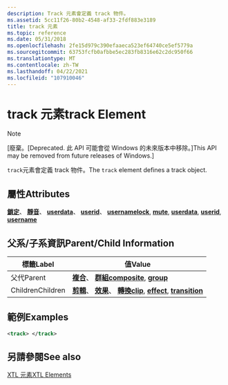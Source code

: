 ```yaml
---
description: Track 元素會定義 track 物件。
ms.assetid: 5cc11f26-80b2-4548-af33-2fdf883e3189
title: track 元素
ms.topic: reference
ms.date: 05/31/2018
ms.openlocfilehash: 2fe15d979c390efaaeca523ef64740ce5ef5779a
ms.sourcegitcommit: 63753fcfb0afbbe5ec283fb8316e62c2dc950f66
ms.translationtype: MT
ms.contentlocale: zh-TW
ms.lasthandoff: 04/22/2021
ms.locfileid: "107910046"
---
```

# <a name="track-element"></a><span data-ttu-id="53506-103">track 元素</span><span class="sxs-lookup"><span data-stu-id="53506-103">track Element</span></span>

> [!Note]  
> <span data-ttu-id="53506-104">\[廢棄。</span><span class="sxs-lookup"><span data-stu-id="53506-104">\[Deprecated.</span></span> <span data-ttu-id="53506-105">此 API 可能會從 Windows 的未來版本中移除。\]</span><span class="sxs-lookup"><span data-stu-id="53506-105">This API may be removed from future releases of Windows.\]</span></span>

 

<span data-ttu-id="53506-106">`track`元素會定義 track 物件。</span><span class="sxs-lookup"><span data-stu-id="53506-106">The `track` element defines a track object.</span></span>

## <a name="attributes"></a><span data-ttu-id="53506-107">屬性</span><span class="sxs-lookup"><span data-stu-id="53506-107">Attributes</span></span>

<span data-ttu-id="53506-108">[**鎖定**](lock-attribute.md)、 [**靜音**](mute-attribute.md)、 [**userdata**](userdata-attribute.md)、 [**userid**](userid-attribute.md)、 [**username**](username-attribute.md)</span><span class="sxs-lookup"><span data-stu-id="53506-108">[**lock**](lock-attribute.md), [**mute**](mute-attribute.md), [**userdata**](userdata-attribute.md), [**userid**](userid-attribute.md), [**username**](username-attribute.md)</span></span>

## <a name="parentchild-information"></a><span data-ttu-id="53506-109">父系/子系資訊</span><span class="sxs-lookup"><span data-stu-id="53506-109">Parent/Child Information</span></span>



| <span data-ttu-id="53506-110">標籤</span><span class="sxs-lookup"><span data-stu-id="53506-110">Label</span></span> | <span data-ttu-id="53506-111">值</span><span class="sxs-lookup"><span data-stu-id="53506-111">Value</span></span> |
|----------|----------------------------------------------------------------------------------------------------------|
| <span data-ttu-id="53506-112">父代</span><span class="sxs-lookup"><span data-stu-id="53506-112">Parent</span></span>   | <span data-ttu-id="53506-113">[**複合**](composite-element.md)、 [**群組**](group-element.md)</span><span class="sxs-lookup"><span data-stu-id="53506-113">[**composite**](composite-element.md), [**group**](group-element.md)</span></span>                                   |
| <span data-ttu-id="53506-114">Children</span><span class="sxs-lookup"><span data-stu-id="53506-114">Children</span></span> | <span data-ttu-id="53506-115">[**剪輯**](clip-element.md)、 [**效果**](effect-element.md)、 [**轉換**](transition-element.md)</span><span class="sxs-lookup"><span data-stu-id="53506-115">[**clip**](clip-element.md), [**effect**](effect-element.md), [**transition**](transition-element.md)</span></span> |



 

## <a name="examples"></a><span data-ttu-id="53506-116">範例</span><span class="sxs-lookup"><span data-stu-id="53506-116">Examples</span></span>


```XML
<track> </track>
```



## <a name="see-also"></a><span data-ttu-id="53506-117">另請參閱</span><span class="sxs-lookup"><span data-stu-id="53506-117">See also</span></span>

<dl> <dt>

[<span data-ttu-id="53506-118">XTL 元素</span><span class="sxs-lookup"><span data-stu-id="53506-118">XTL Elements</span></span>](xtl-elements.md)
</dt> </dl>

 

 



